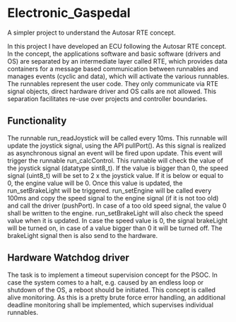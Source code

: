 # Electronic_Gaspedal

A simpler project to understand the Autosar RTE concept.

In this project I have developed an ECU following the Autosar RTE concept. In the concept, the applications software and basic software (drivers and OS) are separated by an intermediate layer called RTE, which provides data containers for a message based communication between runnables and manages events (cyclic and data), which will activate the various runnables. The runnables represent the user code. They only communicate via RTE signal objects, direct hardware driver and OS calls are not allowed. This separation facilitates re-use over projects and controller boundaries.

## Functionality

The runnable run_readJoystick will be called every 10ms. This runnable will update the joystick signal, using the API pullPort(). As this signal is realized as asynchronous signal an event will be fired upon update. This event will trigger the runnable run_calcControl. This runnable will check the value of the joystick signal (datatype sint8_t). If the value is bigger than 0, the speed signal (uint8_t) will be set to 2 x the joystick value. If it is below or equal to 0, the engine value will be 0. Once this value is updated, the run_setBrakeLight will be triggered. run_setEngine will be called every 100ms and copy the speed signal to the engine signal (if it is not too old) and call the driver (pushPort). In case of a too old speed signal, the value 0 shall be written to the engine. run_setBrakeLight will also check the speed value when it is updated. In case the speed value is 0, the signal brakeLight will be turned on, in case of a value bigger than 0 it will be turned off. The brakeLight signal then is also send to the hardware.

## Hardware Watchdog driver

The task is to implement a timeout supervision concept for the PSOC. In case the system comes to a halt, e.g. caused by an endless loop or shutdown of the OS, a reboot should be initiated. This concept is called alive monitoring. As this is a pretty brute force error handling, an additional deadline monitoring shall be implemented, which supervises individual runnables.
